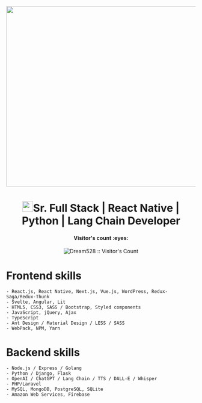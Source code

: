 <img src="https://www.a2itsoft.com/uploads/1708430736.jpg" width="1000" height="480">
<h1 align="center"><img src="https://media.giphy.com/media/hvRJCLFzcasrR4ia7z/giphy.gif" width="28">Sr. Full Stack | React Native | Python | Lang Chain Developer</h1>

<h4 align="center">Visitor's count :eyes:</h4>
<p align="center"></p>

<p align='center'>
<img src="https://nextjs-kirk-profile.vercel.app/_next/image?url=%2Fimages%2Fprofile-1.png&w=100&q=35" alt="Dream528 :: Visitor's Count" />
</p>

 # Frontend skills
	- React.js, React Native, Next.js, Vue.js, WordPress, Redux-Saga/Redux-Thunk
	- Svelte, Angular, Lit
  	- HTML5, CSS3, SASS / Bootstrap, Styled components
  	- JavaScript, jQuery, Ajax
  	- TypeScript
  	- Ant Design / Material Design / LESS / SASS
  	- WebPack, NPM, Yarn

 # Backend skills
	- Node.js / Express / Golang 
	- Python / Django, Flask
	- OpenAI / ChatGPT / Lang Chain / TTS / DALL-E / Whisper
	- PHP/Laravel
	- MySQL, MongoDB, PostgreSQL, SQLite
	- Amazon Web Services, Firebase

